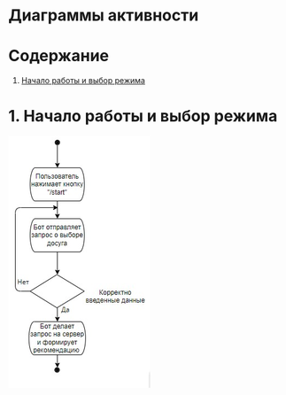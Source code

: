 # Диаграммы активности

# Содержание
1. [Начало работы и выбор режима](#1)  

<a name="1"/>

# 1. Начало работы и выбор режима
![Диаграмма активностей](Images/Activity.png)

